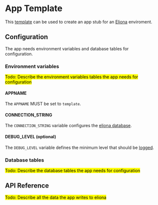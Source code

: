 # App Template
This [template](https://docs.github.com/en/repositories/creating-and-managing-repositories/creating-a-repository-from-a-template) can be used to create an app stub for an [Eliona](https://www.eliona.io/) enviroment.

## Configuration

The app needs environment variables and database tables for configuration.

### Environment variables

<mark>Todo: Describe the environment variables tables the app needs for configuration</mark>

#### APPNAME

The `APPNAME` MUST be set to `template`.

#### CONNECTION_STRING

The `CONNECTION_STRING` variable configures the [eliona database](https://github.com/eliona-smart-building-assistant/go-eliona/tree/main/db). 

#### DEBUG_LEVEL (optional)

The `DEBUG_LEVEL` variable defines the minimum level that should be [logged](https://github.com/eliona-smart-building-assistant/go-eliona/tree/main/log).

### Database tables ###

<mark>Todo: Describe the database tables the app needs for configuration</mark>

## API Reference

<mark>Todo: Describe all the data the app writes to eliona</mark>
